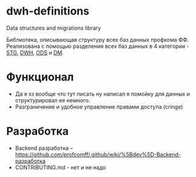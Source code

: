 # dwh-definitions

Data structures and migrations library

Библиотека, описывающая структуру всех баз данных профкома ФФ. Реализована с помощью разделения всех баз данных в 4 категории - [STG](ddl/STG/README.md), [DWH](ddl/DWH/README.md), [ODS](ddl/ODS/README.md) и [DM](ddl/DM/README.md).

# Функционал

- Да я хз вообще что тут писать ну написал я помойку для данных и структурировал ее немного.
- Разграничение и удобное управление правами доступа (cringe)

# Разработка

- Backend разработка – https://github.com/profcomff/.github/wiki/%5Bdev%5D-Backend-разработка
- CONTRIBUTING.md - нет и не надо
